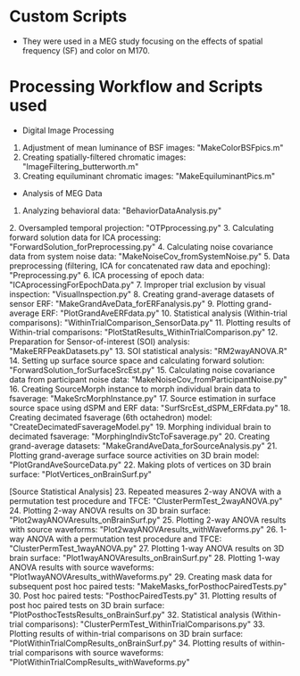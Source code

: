 # Custom Scripts
* They were used in a MEG study focusing on the effects of spatial frequency (SF) and color on M170. 

# Processing Workflow and Scripts used
* Digital Image Processing
1. Adjustment of mean luminance of BSF images: "MakeColorBSFpics.m"
2. Creating spatially-filtered chromatic images: "ImageFiltering_butterworth.m"
3. Creating equiluminant chromatic images: "MakeEquiluminantPics.m"

* Analysis of MEG Data
1. Analyzing behavioral data: "BehaviorDataAnalysis.py"

<Preprocessing>
2. Oversampled temporal projection: "OTPprocessing.py"
3. Calculating forward solution data for ICA processing: "ForwardSolution_forPreprocessing.py"
4. Calculating noise covariance data from system noise data: "MakeNoiseCov_fromSystemNoise.py"
5. Data preprocessing (filtering, ICA for concatenated raw data and epoching): "Preprocessing.py"
6. ICA processing of epoch data: "ICAprocessingForEpochData.py"
7. Improper trial exclusion by visual inspection: "VisualInspection.py"

<Sensor Data Analysis>
8. Creating grand-average datasets of sensor ERF: "MakeGrandAveData_forERFanalysis.py"
9. Plotting grand-average ERF: "PlotGrandAveERFdata.py"
10. Statistical analysis (Within-trial comparisons): "WithinTrialComparison_SensorData.py"
11. Plotting results of Within-trial comparisons: "PlotStatResults_WithinTrialComparison.py"
12. Preparation for Sensor-of-interest (SOI) analysis: "MakeERFPeakDatasets.py"
13. SOI statistical analysis: "RM2wayANOVA.R"

<Source Reconstruction>
14. Setting up surface source space and calculating forward solution: "ForwardSolution_forSurfaceSrcEst.py"
15. Calculating noise covariance data from participant noise data: "MakeNoiseCov_fromParticipantNoise.py"
16. Creating SourceMorph instance to morph individual brain data to fsaverage: "MakeSrcMorphInstance.py"
17. Source estimation in surface source space using dSPM and ERF data: "SurfSrcEst_dSPM_ERFdata.py"
18. Creating decimated fsaverage (6th octahedron) model: "CreateDecimatedFsaverageModel.py"
19. Morphing individual brain to decimated fsaverage: "MorphingIndivStcToFsaverage.py"
20. Creating grand-average datasets: "MakeGrandAveData_forSourceAnalysis.py"
21. Plotting grand-average surface source activities on 3D brain model: "PlotGrandAveSourceData.py"
22. Making plots of vertices on 3D brain surface: "PlotVertices_onBrainSurf.py"

[Source Statistical Analysis]
23. Repeated measures 2-way ANOVA with a permutation test procedure and TFCE: "ClusterPermTest_2wayANOVA.py"
24. Plotting 2-way ANOVA results on 3D brain surface: "Plot2wayANOVAresults_onBrainSurf.py"
25. Plotting 2-way ANOVA results with source waveforms: "Plot2wayANOVAresults_withWaveforms.py"
26. 1-way ANOVA with a permutation test procedure and TFCE: "ClusterPermTest_1wayANOVA.py"
27. Plotting 1-way ANOVA results on 3D brain surface: "Plot1wayANOVAresults_onBrainSurf.py"
28. Plotting 1-way ANOVA results with source waveforms: "Plot1wayANOVAresults_withWaveforms.py"
29. Creating mask data for subsequent post hoc paired tests: "MakeMasks_forPosthocPairedTests.py"
30. Post hoc paired tests: "PosthocPairedTests.py"
31. Plotting results of post hoc paired tests on 3D brain surface: "PlotPosthocTestsResults_onBrainSurf.py"
32. Statistical analysis (Within-trial comparisons): "ClusterPermTest_WithinTrialComparisons.py"
33. Plotting results of within-trial comparisons on 3D brain surface: "PlotWithinTrialCompResults_onBrainSurf.py"
34. Plotting results of within-trial comparisons with source waveforms: "PlotWithinTrialCompResults_withWaveforms.py"
